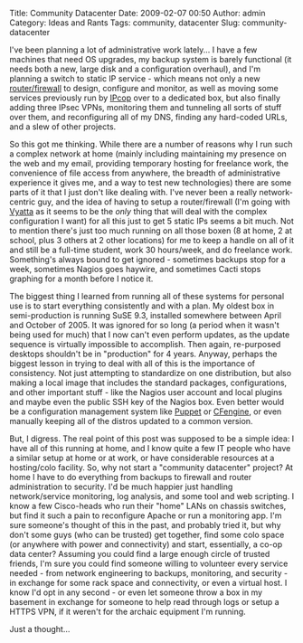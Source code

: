 Title: Community Datacenter
Date: 2009-02-07 00:50
Author: admin
Category: Ideas and Rants
Tags: community, datacenter
Slug: community-datacenter

I've been planning a lot of administrative work lately... I have a few
machines that need OS upgrades, my backup system is barely functional
(it needs both a new, large disk and a configuration overhaul), and I'm
planning a switch to static IP service - which means not only a new
[router/firewall][] to design, configure and monitor, as well as moving
some services previously run by [IPcop][] over to a dedicated box, but
also finally adding three IPsec VPNs, monitoring them and tunneling all
sorts of stuff over them, and reconfiguring all of my DNS, finding any
hard-coded URLs, and a slew of other projects.

So this got me thinking. While there are a number of reasons why I run
such a complex network at home (mainly including maintaining my presence
on the web and my email, providing temporary hosting for freelance work,
the convenience of file access from anywhere, the breadth of
administrative experience it gives me, and a way to test new
technologies) there are some parts of it that I just don't like dealing
with. I've never been a really network-centric guy, and the idea of
having to setup a router/firewall (I'm going with [Vyatta][] as it seems
to be the *only* thing that will deal with the complex configuration I
want) for all this just to get 5 static IPs seems a bit much. Not to
mention there's just too much running on all those boxen (8 at home, 2
at school, plus 3 others at 2 other locations) for me to keep a handle
on all of it and still be a full-time student, work 30 hours/week, and
do freelance work. Something's always bound to get ignored - sometimes
backups stop for a week, sometimes Nagios goes haywire, and sometimes
Cacti stops graphing for a month before I notice it.

The biggest thing I learned from running all of these systems for
personal use is to start everything consistently and with a plan. My
oldest box in semi-production is running SuSE 9.3, installed somewhere
between April and October of 2005. It was ignored for so long (a period
when it wasn't being used for much) that I now can't even perform
updates, as the update sequence is virtually impossible to accomplish.
Then again, re-purposed desktops shouldn't be in "production" for 4
years. Anyway, perhaps the biggest lesson in trying to deal with all of
this is the importance of consistency. Not just attempting to
standardize on one distribution, but also making a local image that
includes the standard packages, configurations, and other important
stuff - like the Nagios user account and local plugins and maybe even
the public SSH key of the Nagios box. Even better would be a
configuration management system like [Puppet][] or [CFengine][], or even
manually keeping all of the distros updated to a common version.

But, I digress. The real point of this post was supposed to be a simple
idea: I have all of this running at home, and I know quite a few IT
people who have a similar setup at home or at work, or have considerable
resources at a hosting/colo facility. So, why not start a "community
datacenter" project? At home I have to do everything from backups to
firewall and router administration to security. I'd be much happier just
handling network/service monitoring, log analysis, and some tool and web
scripting. I know a few Cisco-heads who run their "home" LANs on chassis
switches, but find it such a pain to reconfigure Apache or run a
monitoring app. I'm sure someone's thought of this in the past, and
probably tried it, but why don't some guys (who can be trusted) get
together, find some colo space (or anywhere with power and connectivity)
and start, essentially, a co-op data center? Assuming you could find a
large enough circle of trusted friends, I'm sure you could find someone
willing to volunteer every service needed - from network engineering to
backups, monitoring, and security - in exchange for some rack space and
connectivity, or even a virtual host. I know I'd opt in any second - or
even let someone throw a box in my basement in exchange for someone to
help read through logs or setup a HTTPS VPN, if it weren't for the
archaic equipment I'm running.

Just a thought...

  [router/firewall]: http://www.vyatta.com/
  [IPcop]: http://www.ipcop.org/
  [Vyatta]: http://www.vyatta.com
  [Puppet]: http://reductivelabs.com/trac/puppet
  [CFengine]: http://www.cfengine.org/
